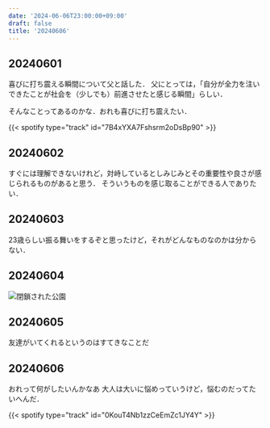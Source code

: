 ```yaml
---
date: '2024-06-06T23:00:00+09:00'
draft: false
title: '20240606'
---
```


## 20240601

喜びに打ち震える瞬間について父と話した．
父にとっては，「自分が全力を注いできたことが社会を（少しでも）前進させたと感じる瞬間」らしい．

そんなことってあるのかな．おれも喜びに打ち震えたい．

{{< spotify type="track" id="7B4xYXA7Fshsrm2oDsBp90" >}}

## 20240602

すぐには理解できないけれど，対峙しているとしみじみとその重要性や良さが感じられるものがあると思う．
そういうものを感じ取ることができる人でありたい．

## 20240603

23歳らしい振る舞いをするぞと思ったけど，それがどんなものなのかは分からない．

## 20240604

![閉鎖された公園](/images/20240606.jpg)

## 20240605

友達がいてくれるというのはすてきなことだ

## 20240606

おれって何がしたいんかなあ
大人は大いに悩めっていうけど，悩むのだってたいへんだ．

{{< spotify type="track" id="0KouT4Nb1zzCeEmZc1JY4Y" >}}